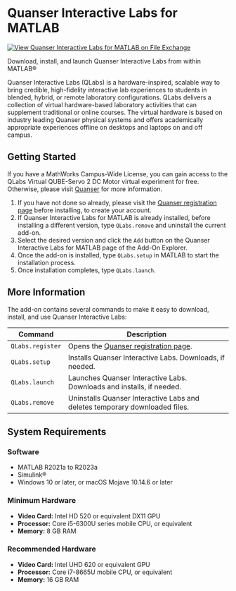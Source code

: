 # Quanser Interactive Labs for MATLAB

[![View Quanser Interactive Labs for MATLAB on File Exchange](https://www.mathworks.com/matlabcentral/images/matlab-file-exchange.svg)](https://www.mathworks.com/matlabcentral/fileexchange/123860-quanser-interactive-labs-for-matlab)

Download, install, and launch Quanser Interactive Labs from within MATLAB&reg;

Quanser Interactive Labs (QLabs) is a hardware-inspired, scalable way to bring credible, high-fidelity interactive lab experiences to students in blended, hybrid, or remote laboratory configurations. QLabs delivers a collection of virtual hardware-based laboratory activities that can supplement traditional or online courses. The virtual hardware is based on industry leading Quanser physical systems and offers academically appropriate experiences offline on desktops and laptops on and off campus.

## Getting Started

If you have a MathWorks Campus-Wide License, you can gain access to the QLabs Virtual QUBE-Servo 2 DC Motor virtual experiment for free. Otherwise, please visit [Quanser](https://www.quanser.com/digital/quanser-interactive-labs/) for more information.

1. If you have not done so already, please visit the [Quanser registration page](https://www.quanser.com/mathworks-qlabs-trial) before installing, to create your account.
2. If Quanser Interactive Labs for MATLAB is already installed, before installing a different version, type ``QLabs.remove`` and uninstall the current add-on.
3. Select the desired version and click the ``Add`` button on the Quanser Interactive Labs for MATLAB page of the Add-On Explorer.
4. Once the add-on is installed, type ``QLabs.setup`` in MATLAB to start the installation process.
5. Once installation completes, type ``QLabs.launch``.

## More Information

The add-on contains several commands to make it easy to download, install, and use Quanser Interactive Labs:

|Command|Description|
|--------|-----------|
|``QLabs.register``|Opens the [Quanser registration page](https://www.quanser.com/mathworks-qlabs-trial).|
|``QLabs.setup``|Installs Quanser Interactive Labs. Downloads, if needed.|
|``QLabs.launch``|Launches Quanser Interactive Labs.  Downloads and installs, if needed.|
|``QLabs.remove``|Uninstalls Quanser Interactive Labs and deletes temporary downloaded files.|

## System Requirements

### Software

* MATLAB R2021a to R2023a
* Simulink&reg;
* Windows 10 or later, or macOS Mojave 10.14.6 or later

### Minimum Hardware

* __Video Card:__ Intel HD 520 or equivalent DX11 GPU
* __Processor:__ Core i5-6300U series mobile CPU, or equivalent
* __Memory:__ 8 GB RAM

### Recommended Hardware

* __Video Card:__ Intel UHD 620 or equivalent GPU
* __Processor:__ Core i7-8665U mobile CPU, or equivalent
* __Memory:__ 16 GB RAM
